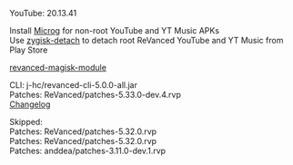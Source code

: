 YouTube: 20.13.41  

Install [Microg](https://github.com/ReVanced/GmsCore/releases) for non-root YouTube and YT Music APKs  
Use [zygisk-detach](https://github.com/j-hc/zygisk-detach) to detach root ReVanced YouTube and YT Music from Play Store  

[revanced-magisk-module](https://github.com/j-hc/revanced-magisk-module)
  
CLI: j-hc/revanced-cli-5.0.0-all.jar  
Patches: ReVanced/patches-5.33.0-dev.4.rvp  
[Changelog](https://github.com/ReVanced/revanced-patches/releases/tag/v5.33.0-dev.4)  

Skipped:  
Patches: ReVanced/patches-5.32.0.rvp  
Patches: ReVanced/patches-5.32.0.rvp  
Patches: anddea/patches-3.11.0-dev.1.rvp              

